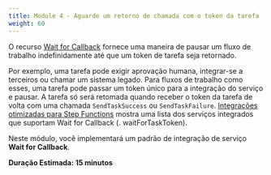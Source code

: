 ```yaml
---
title: Module 4 - Aguarde um retorno de chamada com o token da tarefa
weight: 60
---
```


O recurso [Wait for Callback](https://docs.aws.amazon.com/step-functions/latest/dg/connect-to-resource.html#connect-wait-token) fornece uma maneira de pausar um fluxo de trabalho indefinidamente até que um token de tarefa seja retornado.

Por exemplo, uma tarefa pode exigir aprovação humana, integrar-se a terceiros ou chamar um sistema legado. Para fluxos de trabalho como esses, uma tarefa pode passar um token único para a integração do serviço e pausar. A tarefa só será retomada quando receber o token da tarefa de volta com uma chamada `SendTaskSuccess` ou `SendTaskFailure`. [Integrações otimizadas para Step Functions](https://docs.aws.amazon.com/step-functions/latest/dg/connect-supported-services.html) mostra uma lista dos serviços integrados que suportam Wait for Callback (. waitForTaskToken).

Neste módulo, você implementará um padrão de integração de serviço **Wait for Callback**.

**Duração Estimada: 15 minutos**
 